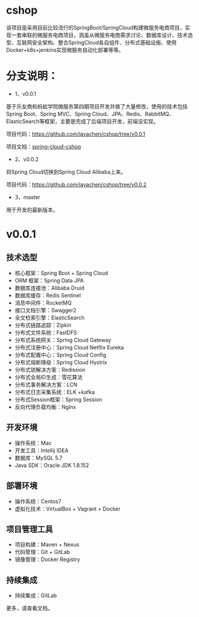 # cshop

该项目是采用目前比较流行的SpringBoot/SpringCloud构建微服务电商项目，实现一套串联的微服务电商项目，涵盖从微服务电商需求讨论、数据库设计、技术选型、互联网安全架构、整合SpringCloud各自组件、分布式基础设施、使用Docker+k8s+jenkins实现微服务自动化部署等等。

# 分支说明：

- 1、v0.0.1

基于乐友商和蚂蚁学院微服务第四期项目开发并做了大量修改，使用的技术包括Spring Boot、Spring MVC、Spring Cloud、JPA、Redis、RabbitMQ、ElasticSearch等框架，主要是完成了后端项目开发，前端没实现。

项目代码：<https://github.com/javachen/cshop/tree/v0.0.1>

项目文档：[spring-cloud-cshop](https://javachen.github.io/wiki/spring-cloud-cshop/)

- 2、v0.0.2

将Spring Cloud切换到Spring Cloud Alibaba上来。

项目代码：<https://github.com/javachen/cshop/tree/v0.0.2>

- 3、master

用于开发的最新版本。

# v0.0.1

## 技术选型

- 核心框架：Spring Boot + Spring Cloud
- ORM 框架：Spring Data JPA
- 数据库连接池：Alibaba Druid
- 数据库缓存：Redis Sentinel
- 消息中间件：RocketMQ
- 接口文档引擎：Swagger2
- 全文检索引擎：ElasticSearch
- 分布式链路追踪：Zipkin
- 分布式文件系统：FastDFS
- 分布式系统网关：Spring Cloud Gateway
- 分布式注册中心：Spring Cloud Netflix Eureka
- 分布式配置中心：Spring Cloud Config
- 分布式熔断降级：Spring Cloud Hystrix
- 分布式锁解决方案：Redission
- 分布式全局ID生成：雪花算法
- 分布式事务解决方案：LCN
- 分布式日志采集系统：ELK +kafka
- 分布式Session框架：Spring Session
- 反向代理负载均衡：Nginx

## 开发环境

- 操作系统：Mac
- 开发工具：Intellij IDEA
- 数据库：MySQL 5.7
- Java SDK：Oracle JDK 1.8.152

## 部署环境

- 操作系统：Centos7
- 虚拟化技术：VirtualBox + Vagrant + Docker

## 项目管理工具

- 项目构建：Maven + Nexus
- 代码管理：Git + GitLab
- 镜像管理：Docker Registry

## 持续集成

- 持续集成：GitLab

更多，请查看文档。
